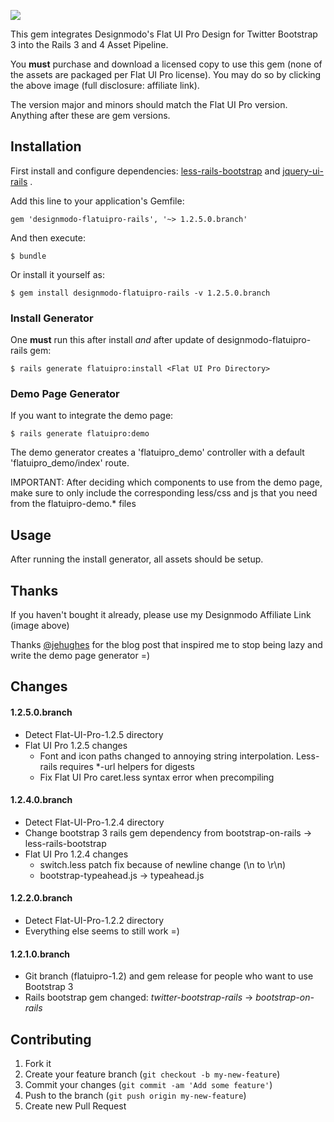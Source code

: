 <a href="http://designmodo.com/shop/?u=223" target="_blank"><img src="http://designmodo.com/img/affiliate/flatui_468_60.jpg" border="0"/></a>

This gem integrates Designmodo's Flat UI Pro Design for Twitter Bootstrap 3 into the Rails 3 and 4 Asset Pipeline.

You **must** purchase and download a licensed copy to use this gem (none of the assets are packaged per Flat UI Pro license).  You may do so by clicking the above image (full disclosure: affiliate link).

The version major and minors should match the Flat UI Pro version.  Anything after these are gem versions.

## Installation
First install and configure dependencies: [less-rails-bootstrap](https://github.com/metaskills/less-rails-bootstrap) and [jquery-ui-rails](https://github.com/joliss/jquery-ui-rails) .

Add this line to your application's Gemfile:

    gem 'designmodo-flatuipro-rails', '~> 1.2.5.0.branch'

And then execute:

    $ bundle

Or install it yourself as:

    $ gem install designmodo-flatuipro-rails -v 1.2.5.0.branch

### Install Generator
One **must** run this after install *and* after update of designmodo-flatuipro-rails gem:

    $ rails generate flatuipro:install <Flat UI Pro Directory>

### Demo Page Generator
If you want to integrate the demo page:

    $ rails generate flatuipro:demo

The demo generator creates a 'flatuipro\_demo' controller with a default 'flatuipro\_demo/index' route.

IMPORTANT: After deciding which components to use from the demo page, make sure to only include the corresponding less/css and js that you need from the flatuipro-demo.* files

## Usage
After running the install generator, all assets should be setup.

## Thanks
If you haven't bought it already, please use my Designmodo Affiliate Link (image above)

Thanks [@jehughes](https://github.com/jehughes) for the blog post that inspired me to stop being lazy and write the demo page generator =)

## Changes
#### 1.2.5.0.branch
* Detect Flat-UI-Pro-1.2.5 directory
* Flat UI Pro 1.2.5 changes
  * Font and icon paths changed to annoying string interpolation.  Less-rails requires *-url helpers for digests
  * Fix Flat UI Pro caret.less syntax error when precompiling

#### 1.2.4.0.branch
* Detect Flat-UI-Pro-1.2.4 directory
* Change bootstrap 3 rails gem dependency from bootstrap-on-rails -> less-rails-bootstrap
* Flat UI Pro 1.2.4 changes
  * switch.less patch fix because of newline change (\n to \r\n)
  * bootstrap-typeahead.js -> typeahead.js

#### 1.2.2.0.branch
* Detect Flat-UI-Pro-1.2.2 directory
* Everything else seems to still work =)

#### 1.2.1.0.branch
* Git branch (flatuipro-1.2) and gem release for people who want to use Bootstrap 3
* Rails bootstrap gem changed: _twitter-bootstrap-rails_ -> _bootstrap-on-rails_

## Contributing

1. Fork it
2. Create your feature branch (`git checkout -b my-new-feature`)
3. Commit your changes (`git commit -am 'Add some feature'`)
4. Push to the branch (`git push origin my-new-feature`)
5. Create new Pull Request